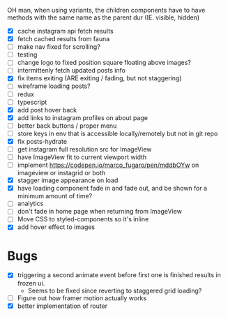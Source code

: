 OH man, when using variants, the children components have to have methods with the same name as the parent dur
(IE. visible, hidden)

- [x] cache instagram api fetch results
- [x] fetch cached results from fauna
- [ ] make nav fixed for scrolling?
- [ ] testing
- [ ] change logo to fixed position square floating above images?
- [ ] intermittenly fetch updated posts info
- [x] fix items exiting (ARE exiting / fading, but not staggering)
- [ ] wireframe loading posts?
- [ ] redux
- [ ] typescript
- [x] add post hover back
- [x] add links to instagram profiles on about page
- [ ] better back buttons / proper menu
- [ ] store keys in env that is accessible locally/remotely but not in git repo
- [x] fix posts-hydrate
- [ ] get instagram full resolution src for ImageView
- [ ] have ImageView fit to current viewport width
- [ ] implement https://codepen.io/marco_fugaro/pen/mddbOYw on imageview or instagrid or both
- [x] stagger image appearance on load
- [x] have loading component fade in and fade out, and be shown for a minimum amount of time?
- [ ] analytics
- [ ] don't fade in home page when returning from ImageView
- [ ] Move CSS to styled-components so it's inline
- [x] add hover effect to images

# Bugs

- [x] triggering a second animate event before first one is finished results in frozen ui.
  - Seems to be fixed since reverting to staggered grid loading?
- [ ] Figure out how framer motion actually works
- [x] better implementation of router
